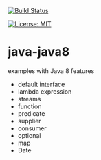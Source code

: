 [![Build Status](https://travis-ci.com/claudioaltamura/java-java8.svg?branch=master)](https://travis-ci.com/github/claudioaltamura/java-java8)

[![License: MIT](https://img.shields.io/badge/License-MIT-yellow.svg)](https://opensource.org/licenses/MIT)

# java-java8
examples with Java 8 features

* default interface
* lambda expression
* streams
* function
* predicate
* supplier
* consumer
* optional
* map
* Date
